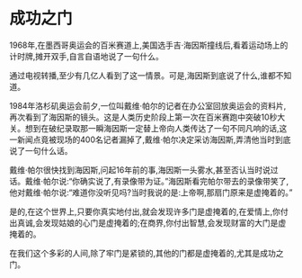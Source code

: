 # 成功之门

1968年,在墨西哥奥运会的百米赛道上,美国选手吉·海因斯撞线后,看着运动场上的计时牌,摊开双手,自言自语地说了一句什么。  

 通过电视转播,至少有几亿人看到了这一情景。可是,海因斯到底说了什么,谁都不知道。  

 1984年洛杉矶奥运会前夕,一位叫戴维·帕尔的记者在办公室回放奥运会的资料片,再次看到了海因斯的镜头。这是人类历史阶段上第一次在百米赛跑中突破10秒大关。想到在破纪录取那一瞬海因斯一定替上帝向人类传达了一句不同凡响的话,这一新闻点竟被现场的400名记者漏掉了,戴维·帕尔决定采访海因斯,弄清他当时到底说了一句什么话。  

 戴维·帕尔很快找到海因斯,问起16年前的事,海因斯一头雾水,甚至否认当时说过话。戴维·帕尔说:“你确实说了,有录像带为证。”海因斯看完帕尔带去的录像带笑了,他对戴维·帕尔说:“难道你没听见吗?当时我说的是:上帝啊,那扇门原来是虚掩着的。”  

 是的,在这个世界上,只要你真实地付出,就会发现许多门是虚掩着的,在爱情上,你付出真诚,会发现姑娘的心门是虚掩着的;在商界,你付出智慧,会发现财富的大门是虚掩着的。  

 在我们这个多彩的人间,除了牢门是紧锁的,其他的门都是虚掩着的,尤其是成功之门。
 